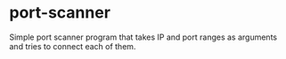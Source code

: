 # port-scanner
Simple port scanner program that takes IP and port ranges as arguments and tries to connect each of them.
